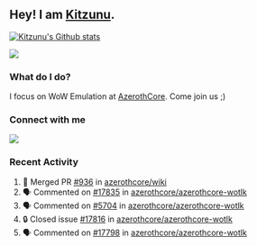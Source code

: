 ## Hey! I am [Kitzunu](https://Github.com/Kitzunu).

<!--<a href="https://github-readme-stats.kitzunu.vercel.app/api?username=Kitzunu&show_icons=true&theme=dark">
  <img align="center" src="https://github-readme-stats.kitzunu.vercel.app/api?username=Kitzunu&show_icons=true&theme=dark" />
</a>-->

[![Kitzunu's Github stats](https://github-readme-stats.vercel.app/api?username=kitzunu&theme=github_dark&show_icons=true)](https://github.com/Kitzunu)

<a href="https://github-readme-stats.kitzunu.vercel.app/api?username=Kitzunu&show_icons=true&theme=dark">
  <img align="center" src="https://github-readme-stats.vercel.app/api/top-langs/?username=Kitzunu&layout=compact&theme=dark" />
</a>

### What do I do?

I focus on WoW Emulation at [AzerothCore](https://Github.com/AzerothCore). Come join us ;)

### Connect with me
[![](https://img.shields.io/badge/AzerothCore%20Discord-Connect%20with%20me!-green)](https://discord.com/invite/gkt4y2x)

### Recent Activity

<!--START_SECTION:activity-->
1. 🎉 Merged PR [#936](https://github.com/azerothcore/wiki/pull/936) in [azerothcore/wiki](https://github.com/azerothcore/wiki)
2. 🗣 Commented on [#17835](https://github.com/azerothcore/azerothcore-wotlk/issues/17835#issuecomment-1824924381) in [azerothcore/azerothcore-wotlk](https://github.com/azerothcore/azerothcore-wotlk)
3. 🗣 Commented on [#5704](https://github.com/azerothcore/azerothcore-wotlk/issues/5704#issuecomment-1821457750) in [azerothcore/azerothcore-wotlk](https://github.com/azerothcore/azerothcore-wotlk)
4. 🔒 Closed issue [#17816](https://github.com/azerothcore/azerothcore-wotlk/issues/17816) in [azerothcore/azerothcore-wotlk](https://github.com/azerothcore/azerothcore-wotlk)
5. 🗣 Commented on [#17798](https://github.com/azerothcore/azerothcore-wotlk/pull/17798#issuecomment-1817871993) in [azerothcore/azerothcore-wotlk](https://github.com/azerothcore/azerothcore-wotlk)
<!--END_SECTION:activity-->
